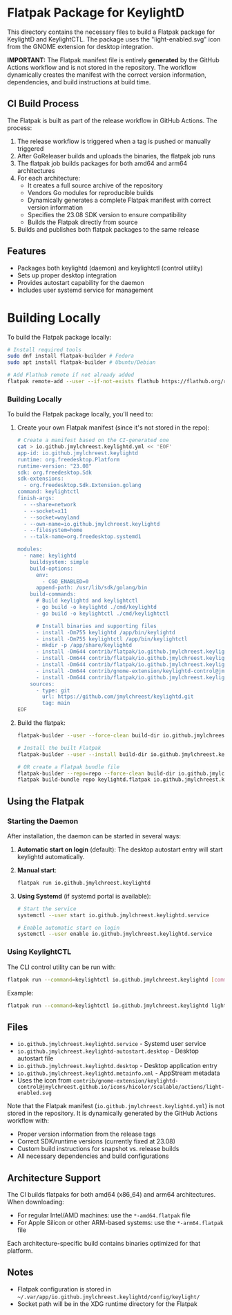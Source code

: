 # Flatpak Package for KeylightD

This directory contains the necessary files to build a Flatpak package for KeylightD and KeylightCTL. The package uses the "light-enabled.svg" icon from the GNOME extension for desktop integration.

**IMPORTANT:** The Flatpak manifest file is entirely **generated** by the GitHub Actions workflow and is not stored in the repository. The workflow dynamically creates the manifest with the correct version information, dependencies, and build instructions at build time.

## CI Build Process

The Flatpak is built as part of the release workflow in GitHub Actions. The process:

1. The release workflow is triggered when a tag is pushed or manually triggered
2. After GoReleaser builds and uploads the binaries, the flatpak job runs
3. The flatpak job builds packages for both amd64 and arm64 architectures
4. For each architecture:
   - It creates a full source archive of the repository
   - Vendors Go modules for reproducible builds
   - Dynamically generates a complete Flatpak manifest with correct version information
   - Specifies the 23.08 SDK version to ensure compatibility
   - Builds the Flatpak directly from source 
5. Builds and publishes both flatpak packages to the same release

## Features

- Packages both keylightd (daemon) and keylightctl (control utility)
- Sets up proper desktop integration
- Provides autostart capability for the daemon
- Includes user systemd service for management

# Building Locally

To build the Flatpak package locally:

```bash
# Install required tools
sudo dnf install flatpak-builder # Fedora
sudo apt install flatpak-builder # Ubuntu/Debian

# Add Flathub remote if not already added
flatpak remote-add --user --if-not-exists flathub https://flathub.org/repo/flathub.flatpakrepo
```

### Building Locally

To build the Flatpak package locally, you'll need to:

1. Create your own Flatpak manifest (since it's not stored in the repo):

   ```bash
   # Create a manifest based on the CI-generated one
   cat > io.github.jmylchreest.keylightd.yml << 'EOF'
   app-id: io.github.jmylchreest.keylightd
   runtime: org.freedesktop.Platform
   runtime-version: "23.08"
   sdk: org.freedesktop.Sdk
   sdk-extensions:
     - org.freedesktop.Sdk.Extension.golang
   command: keylightctl
   finish-args:
     - --share=network
     - --socket=x11
     - --socket=wayland
     - --own-name=io.github.jmylchreest.keylightd
     - --filesystem=home
     - --talk-name=org.freedesktop.systemd1
   
   modules:
     - name: keylightd
       buildsystem: simple
       build-options:
         env:
           - CGO_ENABLED=0
         append-path: /usr/lib/sdk/golang/bin
       build-commands:
         # Build keylightd and keylightctl
         - go build -o keylightd ./cmd/keylightd
         - go build -o keylightctl ./cmd/keylightctl

         # Install binaries and supporting files
         - install -Dm755 keylightd /app/bin/keylightd
         - install -Dm755 keylightctl /app/bin/keylightctl
         - mkdir -p /app/share/keylightd
         - install -Dm644 contrib/flatpak/io.github.jmylchreest.keylightd.service /app/share/systemd/user/io.github.jmylchreest.keylightd.service
         - install -Dm644 contrib/flatpak/io.github.jmylchreest.keylightd-autostart.desktop /app/share/applications/io.github.jmylchreest.keylightd-autostart.desktop
         - install -Dm644 contrib/flatpak/io.github.jmylchreest.keylightd.desktop /app/share/applications/io.github.jmylchreest.keylightd.desktop
         - install -Dm644 contrib/gnome-extension/keylightd-control@jmylchreest.github.io/icons/hicolor/scalable/actions/light-enabled.svg /app/share/icons/hicolor/scalable/apps/io.github.jmylchreest.keylightd.svg
         - install -Dm644 contrib/flatpak/io.github.jmylchreest.keylightd.metainfo.xml /app/share/metainfo/io.github.jmylchreest.keylightd.metainfo.xml
       sources:
         - type: git
           url: https://github.com/jmylchreest/keylightd.git
           tag: main
   EOF
   ```

2. Build the flatpak:
   ```bash
   flatpak-builder --user --force-clean build-dir io.github.jmylchreest.keylightd.yml
   
   # Install the built Flatpak
   flatpak-builder --user --install build-dir io.github.jmylchreest.keylightd.yml
   
   # OR create a Flatpak bundle file
   flatpak-builder --repo=repo --force-clean build-dir io.github.jmylchreest.keylightd.yml
   flatpak build-bundle repo keylightd.flatpak io.github.jmylchreest.keylightd
   ```

## Using the Flatpak

### Starting the Daemon

After installation, the daemon can be started in several ways:

1. **Automatic start on login** (default): The desktop autostart entry will start keylightd automatically.

2. **Manual start**:
   ```bash
   flatpak run io.github.jmylchreest.keylightd
   ```

3. **Using Systemd** (if systemd portal is available):
   ```bash
   # Start the service
   systemctl --user start io.github.jmylchreest.keylightd.service
   
   # Enable automatic start on login
   systemctl --user enable io.github.jmylchreest.keylightd.service
   ```

### Using KeylightCTL

The CLI control utility can be run with:

```bash
flatpak run --command=keylightctl io.github.jmylchreest.keylightd [commands]
```

Example:
```bash
flatpak run --command=keylightctl io.github.jmylchreest.keylightd light list
```

## Files

- `io.github.jmylchreest.keylightd.service` - Systemd user service
- `io.github.jmylchreest.keylightd-autostart.desktop` - Desktop autostart file
- `io.github.jmylchreest.keylightd.desktop` - Desktop application entry
- `io.github.jmylchreest.keylightd.metainfo.xml` - AppStream metadata
- Uses the icon from `contrib/gnome-extension/keylightd-control@jmylchreest.github.io/icons/hicolor/scalable/actions/light-enabled.svg`

Note that the Flatpak manifest (`io.github.jmylchreest.keylightd.yml`) is not stored in the repository. It is dynamically generated by the GitHub Actions workflow with:
- Proper version information from the release tags
- Correct SDK/runtime versions (currently fixed at 23.08)
- Custom build instructions for snapshot vs. release builds
- All necessary dependencies and build configurations

## Architecture Support

The CI builds flatpaks for both amd64 (x86_64) and arm64 architectures. When downloading:

- For regular Intel/AMD machines: use the `*-amd64.flatpak` file
- For Apple Silicon or other ARM-based systems: use the `*-arm64.flatpak` file

Each architecture-specific build contains binaries optimized for that platform.

## Notes

- Flatpak configuration is stored in `~/.var/app/io.github.jmylchreest.keylightd/config/keylight/`
- Socket path will be in the XDG runtime directory for the Flatpak